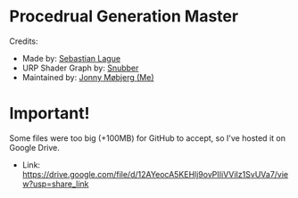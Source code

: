 # Procedrual Generation Master

Credits:
* Made by: [Sebastian Lague](https://www.youtube.com/watch?v=wbpMiKiSKm8&list=PLFt_AvWsXl0eBW2EiBtl_sxmDtSgZBxB3)
* URP Shader Graph by: [Snubber](https://www.youtube.com/watch?v=uJSxqr3a0cA)
* Maintained by: [Jonny Møbjerg (Me)](https://jonnymoebjerg.com/)


# Important!
Some files were too big (+100MB) for GitHub to accept, so I've hosted it on Google Drive.
* Link: https://drive.google.com/file/d/12AYeocA5KEHlj9ovPIIiVViIz1SvUVa7/view?usp=share_link